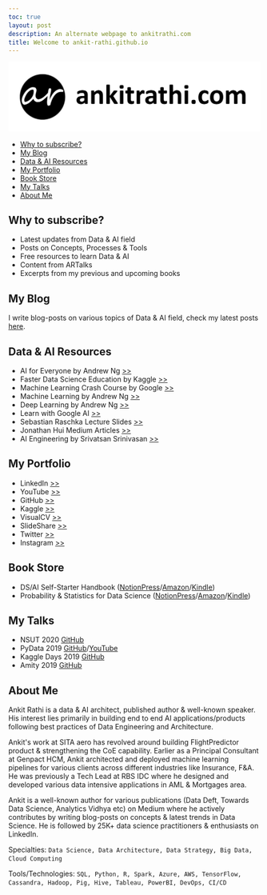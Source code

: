 ```yaml
---
toc: true
layout: post
description: An alternate webpage to ankitrathi.com
title: Welcome to ankit-rathi.github.io
---
```


![AR_Logo](images/AR_Logo.jpg)

- [Why to subscribe?](#Why-to-subscribe)
- [My Blog](#My-Blog)
- [Data & AI Resources](#Data-AI-Resources)
- [My Portfolio](#My-Portfolio)
- [Book Store](#Book-Store)
- [My Talks](#My-Talks)
- [About Me](#About-Me)

## Why to subscribe?
- Latest updates from Data & AI field
- Posts on Concepts, Processes & Tools
- Free resources to learn Data & AI
- Content from ARTalks
- Excerpts from my previous and upcoming books

## My Blog

I write blog-posts on various topics of Data & AI field, check my latest posts [here](https://ankit-rathi.github.io/data-and-ai/). 

## Data & AI Resources
- AI for Everyone by Andrew Ng [>>](https://www.deeplearning.ai/ai-for-everyone/)
- Faster Data Science Education by Kaggle [>>](https://www.kaggle.com/learn/overview)
- Machine Learning Crash Course by Google [>>](https://developers.google.com/machine-learning/crash-course)
- Machine Learning by Andrew Ng [>>](https://www.coursera.org/learn/machine-learning)
- Deep Learning by Andrew Ng [>>](https://www.coursera.org/specializations/deep-learning)
- Learn with Google AI [>>](https://ai.google/education/)
- Sebastian Raschka Lecture Slides [>>](https://sebastianraschka.com/resources.html)
- Jonathan Hui Medium Articles [>>](https://medium.com/@jonathan_hui/index-page-for-my-articles-in-deep-learning-19821810a14)
- AI Engineering by Srivatsan Srinivasan [>>](https://www.youtube.com/channel/UCwBs8TLOogwyGd0GxHCp-Dw)


## My Portfolio
- LinkedIn [>>](https://www.linkedin.com/in/ankitrathi/)
- YouTube [>>](https://www.youtube.com/channel/UCrIv4EU2tFX8VhhT0oCnDnw)
- GitHub [>>](https://github.com/ankit-rathi)
- Kaggle [>>](https://www.kaggle.com/ankitrathi/competitions)
- VisualCV [>>](https://visualcv.com/ankit-rathi)
- SlideShare [>>](https://slideshare.net/ankitrathi)
- Twitter [>>](https://twitter.com/rathiankit)
- Instagram [>>](https://instagram.com/ankitrathi/)

## Book Store
- DS/AI Self-Starter Handbook ([NotionPress](https://notionpress.com/read/ds-ai-self-starter-handbook)/[Amazon](https://www.amazon.com/dp/1079189262)/[Kindle](https://www.amazon.com/dp/B07VDJ7PHD))
- Probability & Statistics for Data Science ([NotionPress](https://notionpress.com/read/probability-statistics-for-data-science)/[Amazon](https://www.amazon.com/dp/1795009047)/[Kindle](https://www.amazon.com/dp/B07N18VT5C))

## My Talks
- NSUT 2020 [GitHub](https://github.com/ankitrathi169/AR-Talks/blob/master/ARTalks-AIML-on-Cloud-NSUT.pdf)
- PyData 2019 [GitHub](https://github.com/ankitrathi169/AR-Talks/blob/master/PyData2019_ML_Opacity.pdf)/[YouTube](https://www.youtube.com/watch?v=bAoJnCeKFZA&)
- Kaggle Days 2019 [GitHub](https://github.com/ankitrathi169/AR-Talks/blob/master/ARTalks-KaggleDaysTalk.pdf)
- Amity 2019 [GitHub](https://github.com/ankitrathi169/AR-Talks/blob/master/ARTalks-Guest_Lecture_Amity.pdf)

## About Me

Ankit Rathi is a data & AI architect, published author & well-known speaker. His interest lies primarily in building end to end AI applications/products following best practices of Data Engineering and Architecture. 

Ankit's work at SITA aero has revolved around building FlightPredictor product & strengthening the CoE capability. Earlier as a Principal Consultant at Genpact HCM, Ankit architected and deployed machine learning pipelines for various clients across different industries like Insurance, F&A. He was previously a Tech Lead at RBS IDC where he designed and developed various data intensive applications in AML & Mortgages area.

Ankit is a well-known author for various publications (Data Deft, Towards Data Science, Analytics Vidhya etc) on Medium where he actively contributes by writing blog-posts on concepts & latest trends in Data Science. He is followed by 25K+ data science practitioners & enthusiasts on LinkedIn.

Specialties: `Data Science, Data Architecture, Data Strategy, Big Data, Cloud Computing`

Tools/Technologies: `SQL, Python, R, Spark, Azure, AWS, TensorFlow, Cassandra, Hadoop, Pig, Hive, Tableau, PowerBI, DevOps, CI/CD` 
